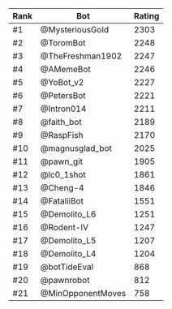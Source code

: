 Rank|Bot|Rating
---|---|---
#1|@MysteriousGold|2303
#2|@ToromBot|2248
#3|@TheFreshman1902|2247
#4|@AMemeBot|2246
#5|@YoBot_v2|2227
#6|@PetersBot|2221
#7|@Intron014|2211
#8|@faith_bot|2189
#9|@RaspFish|2170
#10|@magnusglad_bot|2025
#11|@pawn_git|1905
#12|@lc0_1shot|1861
#13|@Cheng-4|1846
#14|@FataliiBot|1551
#15|@Demolito_L6|1251
#16|@Rodent-IV|1247
#17|@Demolito_L5|1207
#18|@Demolito_L4|1204
#19|@botTideEval|868
#20|@pawnrobot|812
#21|@MinOpponentMoves|758
